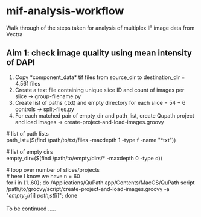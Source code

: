 # mif-analysis-workflow
Walk through of the steps taken for analysis of multiplex IF image data from Vectra

## Aim 1: check image quality using mean intensity of DAPI

1. Copy \*component_data\* tif files from source_dir to destination_dir = 4,561 files
2. Create a text file containing unique slice ID and count of images per slice -> group-filename.py
3. Create list of paths (.txt) and empty directory for each slice = 54 + 6 controls -> split-files.py
4. For each matched pair of empty_dir and path_list, create Qupath project and load images -> create-project-and-load-images.groovy

  \# list of path lists  
  path_lst=($(find /path/to/txt/files -maxdepth 1 -type f -name "*txt"))  

  \# list of empty dirs  
  empty_dir=($(find /path/to/empty/dirs/* -maxdepth 0 -type d))  
  
  \# loop over number of slices/projects  
  \# here I know we have n = 60  
  for i in {1..60}; do /Applications/QuPath.app/Contents/MacOS/QuPath script /path/to/groovy/script/create-project-and-load-images.groovy -a "$empty_dir[$i] $path_lst[$i]"; done  

To be continued .....  
